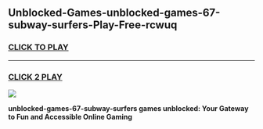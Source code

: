 
## Unblocked-Games-unblocked-games-67-subway-surfers-Play-Free-rcwuq
<h3>
<a href="https://premium76.site?title=unblocked-games-67-subway-surfers&ref=18A1">CLICK TO PLAY</a></h3>
<hr>

<h3>
<a href="https://premium76.site?title=unblocked-games-67-subway-surfers&ref=18A1">CLICK 2 PLAY</a>
  
</h3>

<a href="https://premium76.site?title=unblocked-games-67-subway-surfers&ref=18A1"><img src="https://clearcache.store/games.png"></a>


**unblocked-games-67-subway-surfers games unblocked: Your Gateway to Fun and Accessible Online Gaming**
